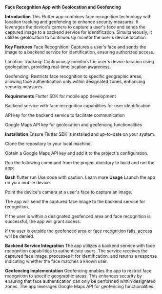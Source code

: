 **Face Recognition App with Geolocation and Geofencing**

**Introduction**
This Flutter app combines face recognition technology with location tracking and geofencing to enhance security measures. It leverages the device's camera to capture a user's face and sends the captured image to a backend service for identification. Simultaneously, it utilizes geolocation to continuously monitor the user's device location.

**Key Features**
Face Recognition: Captures a user's face and sends the image to a backend service for identification, ensuring authorized access.

Location Tracking: Continuously monitors the user's device location using geolocation, providing real-time location awareness.

Geofencing: Restricts face recognition to specific geographic areas, allowing face authentication only within designated zones, enhancing security measures.

**Requirements**
Flutter SDK for mobile app development

Backend service with face recognition capabilities for user identification

API key for the backend service to facilitate communication

Google Maps API key for geolocation and geofencing functionalities

**Installation**
Ensure Flutter SDK is installed and up-to-date on your system.

Clone the repository to your local machine.

Obtain a Google Maps API key and add it to the project's configuration.

Run the following command from the project directory to build and run the app:

**Bash**
flutter run
Use code with caution. Learn more
**Usage**
Launch the app on your mobile device.

Point the device's camera at a user's face to capture an image.

The app will send the captured face image to the backend service for recognition.

If the user is within a designated geofenced area and face recognition is successful, the app will grant access.

If the user is outside the geofenced area or face recognition fails, access will be denied.

**Backend Service Integration**
The app utilizes a backend service with face recognition capabilities to authenticate users. The service receives the captured face image, processes it for identification, and returns a response indicating whether the face matches a known user.

**Geofencing Implementation**
Geofencing enables the app to restrict face recognition to specific geographic areas. This enhances security by ensuring that face authentication can only be performed within designated zones. The app leverages Google Maps API for geofencing functionalities.


